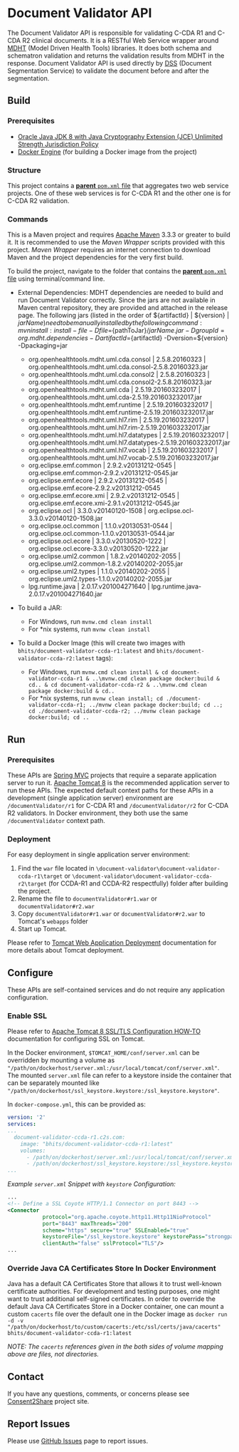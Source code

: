 # Document Validator  API

The Document Validator API is responsible for validating C-CDA R1 and C-CDA R2 clinical documents. It is a RESTful Web Service wrapper around [MDHT](https://www.projects.openhealthtools.org/sf/projects/mdht/) (Model Driven Health Tools) libraries. It does both schema and schematron validation and returns the validation results from MDHT in the response. Document Validator API is used directly by [DSS](https://github.com/bhits/dss-api) (Document Segmentation Service) to validate the document before and after the segmentation.

## Build

### Prerequisites

+ [Oracle Java JDK 8 with Java Cryptography Extension (JCE) Unlimited Strength Jurisdiction Policy](http://www.oracle.com/technetwork/java/javase/downloads/index.html)
+ [Docker Engine](https://docs.docker.com/engine/installation/) (for building a Docker image from the project)

### Structure

This project contains a [**parent** `pom.xml` file](document-validator/pom.xml) that aggregates two web service projects. One of these web services is for C-CDA R1 and the other one is for C-CDA R2 validation.

### Commands

This is a Maven project and requires [Apache Maven](https://maven.apache.org/) 3.3.3 or greater to build it. It is recommended to use the *Maven Wrapper* scripts provided with this project. *Maven Wrapper* requires an internet connection to download Maven and the project dependencies for the very first build.

To build the project, navigate to the folder that contains the [**parent** `pom.xml` file](document-validator/pom.xml) using terminal/command line.

+ External Dependencies:
  MDHT dependencies are needed to build and run Document Validator correctly. Since the jars are not available in Maven central repository, they are provided and attached in the release page. The following jars (listed in the order of ${artifactId}  | ${version}  | ${jarName} ) need to be manually installed by the following command : mvn install:install-file -Dfile=${pathToJar}/${jarName}.jar -DgroupId=org.mdht.dependencies -DartifactId=${artifactId} -Dversion=${version} -Dpackaging=jar
           
    + org.openhealthtools.mdht.uml.cda.consol | 2.5.8.20160323 | org.openhealthtools.mdht.uml.cda.consol-2.5.8.20160323.jar
    + org.openhealthtools.mdht.uml.cda.consol2 | 2.5.8.20160323 | org.openhealthtools.mdht.uml.cda.consol2-2.5.8.20160323.jar
    + org.openhealthtools.mdht.uml.cda | 2.5.19.201603232017 | org.openhealthtools.mdht.uml.cda-2.5.19.201603232017.jar
    + org.openhealthtools.mdht.emf.runtime | 2.5.19.201603232017 | org.openhealthtools.mdht.emf.runtime-2.5.19.201603232017.jar
    + org.openhealthtools.mdht.uml.hl7.rim | 2.5.19.201603232017 | org.openhealthtools.mdht.uml.hl7.rim-2.5.19.201603232017.jar
    + org.openhealthtools.mdht.uml.hl7.datatypes | 2.5.19.201603232017 | org.openhealthtools.mdht.uml.hl7.datatypes-2.5.19.201603232017.jar
    + org.openhealthtools.mdht.uml.hl7.vocab | 2.5.19.201603232017 | org.openhealthtools.mdht.uml.hl7.vocab-2.5.19.201603232017.jar
    + org.eclipse.emf.common | 2.9.2.v20131212-0545 | org.eclipse.emf.common-2.9.2.v20131212-0545.jar
    + org.eclipse.emf.ecore | 2.9.2.v20131212-0545 | org.eclipse.emf.ecore-2.9.2.v20131212-0545
    + org.eclipse.emf.ecore.xmi | 2.9.2.v20131212-0545 | org.eclipse.emf.ecore.xmi-2.9.1.v20131212-0545.jar
    + org.eclipse.ocl | 3.3.0.v20140120-1508 | org.eclipse.ocl-3.3.0.v20140120-1508.jar
    + org.eclipse.ocl.common | 1.1.0.v20130531-0544 | org.eclipse.ocl.common-1.1.0.v20130531-0544.jar
    + org.eclipse.ocl.ecore | 3.3.0.v20130520-1222 | org.eclipse.ocl.ecore-3.3.0.v20130520-1222.jar
    + org.eclipse.uml2.common | 1.8.2.v20140202-2055 | org.eclipse.uml2.common-1.8.2.v20140202-2055.jar
    + org.eclipse.uml2.types | 1.1.0.v20140202-2055 | org.eclipse.uml2.types-1.1.0.v20140202-2055.jar
    + lpg.runtime.java | 2.0.17.v201004271640 | lpg.runtime.java-2.0.17.v201004271640.jar    

+ To build a JAR:
    + For Windows, run `mvnw.cmd clean install`
    + For *nix systems, run `mvnw clean install`
+ To build a Docker Image (this will create two images with `bhits/document-validator-ccda-r1:latest` and `bhits/document-validator-ccda-r2:latest` tags):
    + For Windows, run `mvnw.cmd clean install & cd document-validator-ccda-r1 & ..\mvnw.cmd clean package docker:build & cd.. & cd document-validator-ccda-r2 & ..\mvnw.cmd clean package docker:build & cd..`
    + For *nix systems, run `mvnw clean install; cd ./document-validator-ccda-r1; ../mvnw clean package docker:build; cd ..; cd ./document-validator-ccda-r2; ../mvnw clean package docker:build; cd ..`

## Run

### Prerequisites

These APIs are [Spring MVC](http://docs.spring.io/spring/docs/current/spring-framework-reference/html/mvc.html) projects that require a separate application server to run it. [Apache Tomcat 8](http://tomcat.apache.org/) is the recommended application server to run these APIs. The expected default context paths for these APIs in a development (single application server) environment are `/documentValidator/r1` for C-CDA R1 and `/documentValidator/r2` for C-CDA R2 validators. In Docker environment, they both use the same `/documentValidator` context path.

### Deployment

For easy deployment in single application server environment:

1. Find the `war` file located in `\document-validator\document-validator-ccda-r1\target` or `\document-validator\document-validator-ccda-r2\target` (for CCDA-R1 and CCDA-R2 respectfully) folder after building the project.
2. Rename the file to `documentValidator#r1.war` or `documentValidator#r2.war`
3. Copy `documentValidator#r1.war` or `documentValidator#r2.war` to Tomcat's `webapps` folder
4. Start up Tomcat.

Please refer to [Tomcat Web Application Deployment](http://tomcat.apache.org/tomcat-8.0-doc/deployer-howto.html) documentation for more details about Tomcat deployment.

## Configure

These APIs are self-contained services and do not require any application configuration.

### Enable SSL

Please refer to [Apache Tomcat 8 SSL/TLS Configuration HOW-TO](https://tomcat.apache.org/tomcat-8.0-doc/ssl-howto.html) documentation for configuring SSL on Tomcat.

In the Docker environment, `$TOMCAT_HOME/conf/server.xml` can be overridden by mounting a volume as `"/path/on/dockerhost/server.xml:/usr/local/tomcat/conf/server.xml"`. The mounted `server.xml` file can refer to a keystore inside the container that can be separately mounted like `"/path/on/dockerhost/ssl_keystore.keystore:/ssl_keystore.keystore"`.

In `docker-compose.yml`, this can be provided as:

```yml
version: '2'
services:
...
  document-validator-ccda-r1.c2s.com:
    image: "bhits/document-validator-ccda-r1:latest"
    volumes:
      - /path/on/dockerhost/server.xml:/usr/local/tomcat/conf/server.xml
      - /path/on/dockerhost/ssl_keystore.keystore:/ssl_keystore.keystore
...
```

*Example `server.xml` Snippet with `keystore` Configuration:*
```xml
...
<!-- Define a SSL Coyote HTTP/1.1 Connector on port 8443 -->
<Connector
           protocol="org.apache.coyote.http11.Http11NioProtocol"
           port="8443" maxThreads="200"
           scheme="https" secure="true" SSLEnabled="true"
           keystoreFile="/ssl_keystore.keystore" keystorePass="strongpassword"
           clientAuth="false" sslProtocol="TLS"/>
...
```

### Override Java CA Certificates Store In Docker Environment

Java has a default CA Certificates Store that allows it to trust well-known certificate authorities. For development and testing purposes, one might want to trust additional self-signed certificates. In order to override the default Java CA Certificates Store in a Docker container, one can mount a custom `cacerts` file over the default one in the Docker image as `docker run -d -v "/path/on/dockerhost/to/custom/cacerts:/etc/ssl/certs/java/cacerts" bhits/document-validator-ccda-r1:latest`

*NOTE: The `cacerts` references given in the both sides of volume mapping above are files, not directories.*

[//]: # (## API Documentation)

[//]: # (## Notes)

[//]: # (## Contribute)

## Contact

If you have any questions, comments, or concerns please see [Consent2Share](https://bhits.github.io/consent2share/) project site.

## Report Issues

Please use [GitHub Issues](https://github.com/bhits/document-validator/issues) page to report issues.

[//]: # (License)
